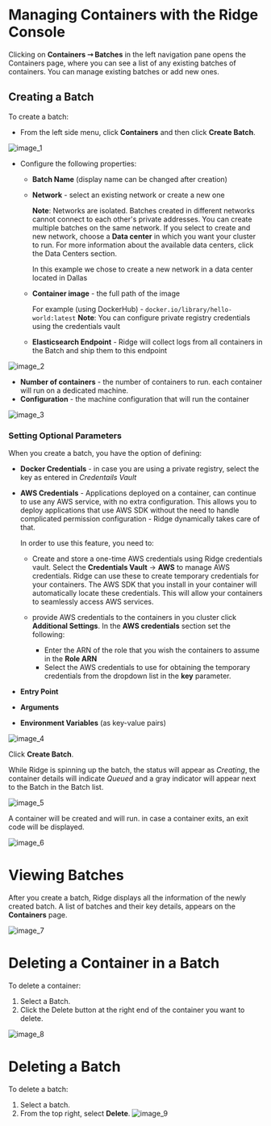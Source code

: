 ﻿# Managing Containers with the Ridge Console
Clicking on **Containers &#8702;  Batches** in the left navigation pane opens the Containers page, where you can see a list of any existing batches of containers. You can manage existing batches or add new ones.

## Creating a Batch
To create a batch:
- From the left side menu, click **Containers** and then click **Create Batch**.

![image_1](rcs-getting-started_1.png)
- Configure the following properties:
  - **Batch Name** (display name can be changed after creation)
  - **Network** - select an existing network or create a new one

    **Note**: Networks are isolated. Batches created in different networks cannot connect to each other's private addresses. You can create multiple batches on the same network.
    If you select to create and new network, choose a **Data center** in which you want your cluster to run. For more information about the available data centers, click the Data Centers section.

    In this example we chose to create a new network in a data center located in Dallas
  - **Container image** - the full path of the image

      For example (using DockerHub) - `docker.io/library/hello-world:latest`
      **Note**: You can configure private registry credentials using the credentials vault
  - **Elasticsearch Endpoint** - Ridge will collect logs from all containers in the Batch and ship them to this endpoint

![image_2](rcs-getting-started_2.png)
  - **Number of containers** - the number of containers to run. each container will run on a dedicated machine.
  - **Configuration** - the machine configuration that will run the container

![image_3](rcs-getting-started_3.png)
### Setting Optional Parameters
When you create a batch, you have the option of defining:
  * **Docker Credentials** - in case you are using a private registry, select the key as entered in _Credentails Vault_
  * **AWS Credentials** - Applications deployed on a container, can continue to use any AWS service, with no extra configuration.
This allows you to deploy applications that use AWS SDK without the need to handle complicated permission configuration - Ridge dynamically takes care of that.

    In order to use this feature, you need to:
    - Create and store a one-time AWS credentials using Ridge credentials vault.
      Select the **Credentials Vault** -> **AWS** to manage AWS credentials. Ridge can use these to create temporary credentials for your containers. The AWS SDK that you install in your container will automatically locate these credentials. This will allow your containers to seamlessly access AWS services.

    - provide AWS credentials to the containers in you cluster click **Additional Settings**. In the **AWS credentials** section set the following:
        - Enter the ARN of the role that you wish the containers to assume in the **Role ARN**
        - Select the AWS credentials to use for obtaining the temporary credentials from the dropdown list in the **key** parameter.

  * **Entry Point**
  * **Arguments**
  * **Environment Variables** (as key-value pairs)

![image_4](rcs-getting-started_4.png)

Click **Create Batch**.

While Ridge is spinning up the batch, the status will appear as *Creating*, the container details will indicate *Queued* and a gray indicator will appear next to the Batch in the Batch list.

![image_5](rcs-getting-started_5.png)

A container will be created and will run. in case a container exits, an exit code will be displayed.

![image_6](rcs-getting-started_6.png)
# Viewing Batches
After you create a batch, Ridge displays all the information of the newly created batch.
A list of batches and their key details, appears on the **Containers** page.

![image_7](rcs-getting-started_7.png)

# Deleting a Container in a Batch
To delete a container:
1. Select a Batch.
2. Click the Delete button at the right end of the container you want to delete.

![image_8](rcs-getting-started_8.png)

# Deleting a Batch
To delete a batch:
1. Select a batch.
2. From the top right, select **Delete**.
![image_9](rcs-getting-started_9.png)



